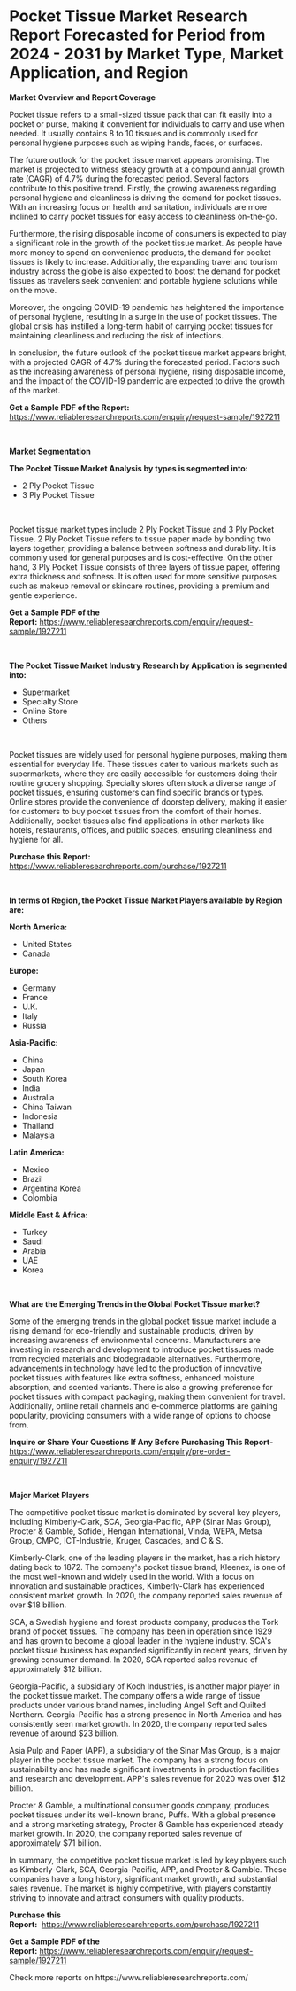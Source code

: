 <p><h1>Pocket Tissue Market Research Report Forecasted for Period from 2024 -  2031 by Market Type, Market Application, and Region</h1></p><p><strong>Market Overview and Report Coverage</strong></p>
<p><p>Pocket tissue refers to a small-sized tissue pack that can fit easily into a pocket or purse, making it convenient for individuals to carry and use when needed. It usually contains 8 to 10 tissues and is commonly used for personal hygiene purposes such as wiping hands, faces, or surfaces.</p><p>The future outlook for the pocket tissue market appears promising. The market is projected to witness steady growth at a compound annual growth rate (CAGR) of 4.7% during the forecasted period. Several factors contribute to this positive trend. Firstly, the growing awareness regarding personal hygiene and cleanliness is driving the demand for pocket tissues. With an increasing focus on health and sanitation, individuals are more inclined to carry pocket tissues for easy access to cleanliness on-the-go.</p><p>Furthermore, the rising disposable income of consumers is expected to play a significant role in the growth of the pocket tissue market. As people have more money to spend on convenience products, the demand for pocket tissues is likely to increase. Additionally, the expanding travel and tourism industry across the globe is also expected to boost the demand for pocket tissues as travelers seek convenient and portable hygiene solutions while on the move.</p><p>Moreover, the ongoing COVID-19 pandemic has heightened the importance of personal hygiene, resulting in a surge in the use of pocket tissues. The global crisis has instilled a long-term habit of carrying pocket tissues for maintaining cleanliness and reducing the risk of infections.</p><p>In conclusion, the future outlook of the pocket tissue market appears bright, with a projected CAGR of 4.7% during the forecasted period. Factors such as the increasing awareness of personal hygiene, rising disposable income, and the impact of the COVID-19 pandemic are expected to drive the growth of the market.</p></p>
<p><strong>Get a Sample PDF of the Report:</strong> <a href="https://www.reliableresearchreports.com/enquiry/request-sample/1927211">https://www.reliableresearchreports.com/enquiry/request-sample/1927211</a></p>
<p>&nbsp;</p>
<p><strong>Market Segmentation</strong></p>
<p><strong>The Pocket Tissue Market Analysis by types is segmented into:</strong></p>
<p><ul><li>2 Ply Pocket Tissue</li><li>3 Ply Pocket Tissue</li></ul></p>
<p>&nbsp;</p>
<p><p>Pocket tissue market types include 2 Ply Pocket Tissue and 3 Ply Pocket Tissue. 2 Ply Pocket Tissue refers to tissue paper made by bonding two layers together, providing a balance between softness and durability. It is commonly used for general purposes and is cost-effective. On the other hand, 3 Ply Pocket Tissue consists of three layers of tissue paper, offering extra thickness and softness. It is often used for more sensitive purposes such as makeup removal or skincare routines, providing a premium and gentle experience.</p></p>
<p><strong>Get a Sample PDF of the Report:</strong>&nbsp;<a href="https://www.reliableresearchreports.com/enquiry/request-sample/1927211">https://www.reliableresearchreports.com/enquiry/request-sample/1927211</a></p>
<p>&nbsp;</p>
<p><strong>The Pocket Tissue Market Industry Research by Application is segmented into:</strong></p>
<p><ul><li>Supermarket</li><li>Specialty Store</li><li>Online Store</li><li>Others</li></ul></p>
<p>&nbsp;</p>
<p><p>Pocket tissues are widely used for personal hygiene purposes, making them essential for everyday life. These tissues cater to various markets such as supermarkets, where they are easily accessible for customers doing their routine grocery shopping. Specialty stores often stock a diverse range of pocket tissues, ensuring customers can find specific brands or types. Online stores provide the convenience of doorstep delivery, making it easier for customers to buy pocket tissues from the comfort of their homes. Additionally, pocket tissues also find applications in other markets like hotels, restaurants, offices, and public spaces, ensuring cleanliness and hygiene for all.</p></p>
<p><strong>Purchase this Report:</strong>&nbsp; <a href="https://www.reliableresearchreports.com/purchase/1927211">https://www.reliableresearchreports.com/purchase/1927211</a></p>
<p>&nbsp;</p>
<p><strong>In terms of Region, the Pocket Tissue Market Players available by Region are:</strong></p>
<p>
    <p> <strong> North America: </strong>
        <ul>
            <li>United States</li>
            <li>Canada</li>
        </ul>
        </p> 
    <p> <strong> Europe: </strong>
        <ul>
            <li>Germany</li>
            <li>France</li>
            <li>U.K.</li>
            <li>Italy</li>
            <li>Russia</li>
        </ul>
        </p> 
    <p> <strong> Asia-Pacific: </strong>
        <ul>
            <li>China</li>
            <li>Japan</li>
            <li>South Korea</li>
            <li>India</li>
            <li>Australia</li>
            <li>China Taiwan</li>
            <li>Indonesia</li>
            <li>Thailand</li>
            <li>Malaysia</li>
        </ul>
        </p> 
    <p> <strong> Latin America: </strong>
        <ul>
            <li>Mexico</li>
            <li>Brazil</li>
            <li>Argentina Korea</li>
            <li>Colombia</li>
        </ul>
        </p> 
    <p> <strong> Middle East & Africa: </strong>
        <ul>
            <li>Turkey</li>
            <li>Saudi</li>
            <li>Arabia</li>
            <li>UAE</li>
            <li>Korea</li>
        </ul>
    </p>
    </p>
<p>&nbsp;</p>
<p><strong>What are the Emerging Trends in the Global Pocket Tissue market?</strong></p>
<p><p>Some of the emerging trends in the global pocket tissue market include a rising demand for eco-friendly and sustainable products, driven by increasing awareness of environmental concerns. Manufacturers are investing in research and development to introduce pocket tissues made from recycled materials and biodegradable alternatives. Furthermore, advancements in technology have led to the production of innovative pocket tissues with features like extra softness, enhanced moisture absorption, and scented variants. There is also a growing preference for pocket tissues with compact packaging, making them convenient for travel. Additionally, online retail channels and e-commerce platforms are gaining popularity, providing consumers with a wide range of options to choose from.</p></p>
<p><strong>Inquire or Share Your Questions If Any Before Purchasing This Report</strong>- <a href="https://www.reliableresearchreports.com/enquiry/pre-order-enquiry/1927211">https://www.reliableresearchreports.com/enquiry/pre-order-enquiry/1927211</a></p>
<p>&nbsp;</p>
<p><strong>Major Market Players</strong></p>
<p><p>The competitive pocket tissue market is dominated by several key players, including Kimberly-Clark, SCA, Georgia-Pacific, APP (Sinar Mas Group), Procter & Gamble, Sofidel, Hengan International, Vinda, WEPA, Metsa Group, CMPC, ICT-Industrie, Kruger, Cascades, and C & S.</p><p>Kimberly-Clark, one of the leading players in the market, has a rich history dating back to 1872. The company's pocket tissue brand, Kleenex, is one of the most well-known and widely used in the world. With a focus on innovation and sustainable practices, Kimberly-Clark has experienced consistent market growth. In 2020, the company reported sales revenue of over $18 billion.</p><p>SCA, a Swedish hygiene and forest products company, produces the Tork brand of pocket tissues. The company has been in operation since 1929 and has grown to become a global leader in the hygiene industry. SCA's pocket tissue business has expanded significantly in recent years, driven by growing consumer demand. In 2020, SCA reported sales revenue of approximately $12 billion.</p><p>Georgia-Pacific, a subsidiary of Koch Industries, is another major player in the pocket tissue market. The company offers a wide range of tissue products under various brand names, including Angel Soft and Quilted Northern. Georgia-Pacific has a strong presence in North America and has consistently seen market growth. In 2020, the company reported sales revenue of around $23 billion.</p><p>Asia Pulp and Paper (APP), a subsidiary of the Sinar Mas Group, is a major player in the pocket tissue market. The company has a strong focus on sustainability and has made significant investments in production facilities and research and development. APP's sales revenue for 2020 was over $12 billion.</p><p>Procter & Gamble, a multinational consumer goods company, produces pocket tissues under its well-known brand, Puffs. With a global presence and a strong marketing strategy, Procter & Gamble has experienced steady market growth. In 2020, the company reported sales revenue of approximately $71 billion.</p><p>In summary, the competitive pocket tissue market is led by key players such as Kimberly-Clark, SCA, Georgia-Pacific, APP, and Procter & Gamble. These companies have a long history, significant market growth, and substantial sales revenue. The market is highly competitive, with players constantly striving to innovate and attract consumers with quality products.</p></p>
<p><strong>Purchase this Report:</strong>&nbsp;&nbsp;<a href="https://www.reliableresearchreports.com/purchase/1927211">https://www.reliableresearchreports.com/purchase/1927211</a></p>
<p></p>
<p><strong>Get a Sample PDF of the Report:</strong>&nbsp;<a href="https://www.reliableresearchreports.com/enquiry/request-sample/1927211">https://www.reliableresearchreports.com/enquiry/request-sample/1927211</a></p>
<p>Check more reports on https://www.reliableresearchreports.com/</p>